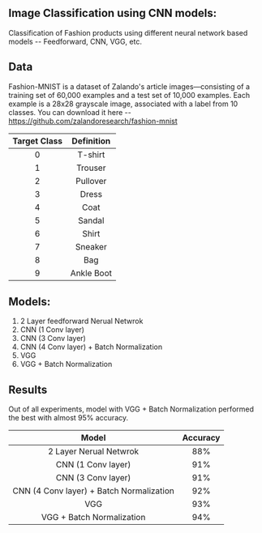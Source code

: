 ## Image Classification using CNN models:
Classification of Fashion products using different neural network based models -- Feedforward, CNN, VGG, etc.


## Data
Fashion-MNIST is a dataset of Zalando's article images—consisting of a training set of 60,000 examples and a test set of 10,000 examples. Each example is a 28x28 grayscale image, associated with a label from 10 classes. You can download it here -- https://github.com/zalandoresearch/fashion-mnist


| Target Class  |   Definition  |
|     :---:     |     :---:     |
|       0       |    T-shirt    |
|       1       | Trouser  |
|       2       | Pullover  |
|       3       | Dress   |
|       4       | Coat  |
|       5       | Sandal  |
|       6       | Shirt  |
|       7       | Sneaker  |
|       8       | Bag |
|       9       | Ankle Boot  |


## Models:
1. 2 Layer feedforward Nerual Netwrok
2. CNN (1 Conv layer)
3. CNN (3 Conv layer)
4. CNN (4 Conv layer) + Batch Normalization
5. VGG
6. VGG + Batch Normalization

## Results
Out of all experiments, model with VGG + Batch Normalization performed the best with almost 95% accuracy.

| Model | Accuracy |
| :---: |   :---:   |
| 2 Layer Nerual Netwrok |    88%   |
| CNN (1 Conv layer) | 91%  |
| CNN (3 Conv layer) | 91%  |
| CNN (4 Conv layer) + Batch Normalization | 92%   |
|  VGG     | 93%  |
| VGG + Batch Normalization| 94%  |

